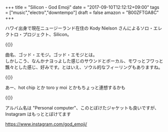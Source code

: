 +++
title = "Silicon - God Emoji"
date = "2017-09-10T12:12:12+09:00"
tags = ["music","electro","downtempo"]
draft = false
amazon = "B00ZFTGA8C"
+++

ハワイ出身で現在ニュージーランド在住の Kody Nielson さんによるソロ・エレクトロ・プロジェクト、Silicon。

{{<youtube src="NlHbKJhp1cQ" title="Silicon - God Emoji">}}

曲名、ゴッド・エモジ。ゴッド・エモジとは。  
しかしこう、なんかナヨっよした感じのサウンドとボーカル、モワっとフワっと飄々とした感じ、好みです。とはいえ、ソウル的なフィーリングもありますね。

{{<youtube src="tlPgdBFpFvo" title="Silicon - Burning Sugar">}}

あー、hot chip とか toro y moi とかもちょっと連想するかも 

{{<amazon asin="B00ZFTGA8C" title="Silicon - Personal Computer">}}

アルバム名は "Personal computer"、このとぼけたジャケットも良いですが、Instagram はもっととぼけてます

https://www.instagram.com/god_emoji/
